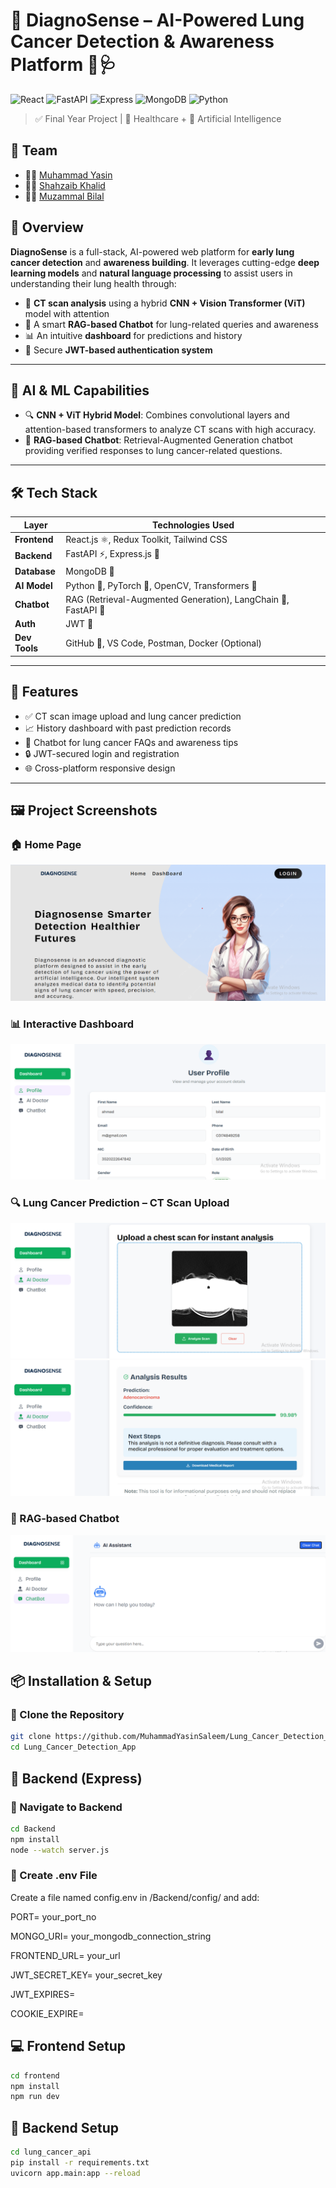 # 🎉 DiagnoSense – AI-Powered Lung Cancer Detection & Awareness Platform 🧠🩺

![React](https://img.shields.io/badge/Frontend-React.js-61DAFB?logo=react)
![FastAPI](https://img.shields.io/badge/Backend-FastAPI-009688?logo=fastapi)
![Express](https://img.shields.io/badge/API-Express.js-000000?logo=express)
![MongoDB](https://img.shields.io/badge/Database-MongoDB-47A248?logo=mongodb)
![Python](https://img.shields.io/badge/AI-Python-3776AB?logo=python)

> ✅ Final Year Project | 🏥 Healthcare + 🧠 Artificial Intelligence

## 👥 Team

- 👨‍💻 [Muhammad Yasin](https://github.com/MuhammadYasinSaleem)
- 👨‍💻 [Shahzaib Khalid](https://github.com/M-Shahzaib-Khalid)
- 👨‍💻 [Muzammal Bilal](https://github.com/MuzammalBilal)



## 🚀 Overview

**DiagnoSense** is a full-stack, AI-powered web platform for **early lung cancer detection** and **awareness building**. It leverages cutting-edge **deep learning models** and **natural language processing** to assist users in understanding their lung health through:

- 📸 **CT scan analysis** using a hybrid **CNN + Vision Transformer (ViT)** model with attention
- 🤖 A smart **RAG-based Chatbot** for lung-related queries and awareness
- 📊 An intuitive **dashboard** for predictions and history
- 🔐 Secure **JWT-based authentication system**

---

## 🧠 AI & ML Capabilities

- 🔍 **CNN + ViT Hybrid Model**: Combines convolutional layers and attention-based transformers to analyze CT scans with high accuracy.
- 💬 **RAG-based Chatbot**: Retrieval-Augmented Generation chatbot providing verified responses to lung cancer-related questions.

---

## 🛠️ Tech Stack

| Layer         | Technologies Used                                              |
| ------------- | -------------------------------------------------------------- |
| **Frontend**  | React.js ⚛️, Redux Toolkit, Tailwind CSS                       |
| **Backend**   | FastAPI ⚡, Express.js 🚀                                       |
| **Database**  | MongoDB 🍃                                                     |
| **AI Model**  | Python 🐍, PyTorch 🧠, OpenCV, Transformers 🔎                 |
| **Chatbot**   | RAG (Retrieval-Augmented Generation), LangChain 🧠, FastAPI 🤖 |
| **Auth**      | JWT 🔐                                                         |
| **Dev Tools** | GitHub 🐙, VS Code, Postman, Docker (Optional)                 |


---

## 🧩 Features

- ✅ CT scan image upload and lung cancer prediction
- 📈 History dashboard with past prediction records
- 🤖 Chatbot for lung cancer FAQs and awareness tips
- 🔒 JWT-secured login and registration
- 🌐 Cross-platform responsive design

---


## 🖼️ Project Screenshots

### 🏠 Home Page
![Home Page](/home.png)

### 📊 Interactive Dashboard
![Dashboard](/profile.png)

### 🔍 Lung Cancer Prediction – CT Scan Upload
![Image Upload Section](/AI_Doctor.png)
![CT Scan Prediction](/result.png)

### 🤖 RAG-based Chatbot
![Chatbot](/chatbot.png)


## 📦 Installation & Setup

### 📁 Clone the Repository

```bash
git clone https://github.com/MuhammadYasinSaleem/Lung_Cancer_Detection_App.git
cd Lung_Cancer_Detection_App
```

## 🧪 Backend (Express)

### 🚀 Navigate to Backend

```bash
cd Backend
npm install
node --watch server.js
```
### 🔐 Create .env File

Create a file named config.env in /Backend/config/ and add:

PORT= your_port_no

MONGO_URI= your_mongodb_connection_string

FRONTEND_URL= your_url

JWT_SECRET_KEY= your_secret_key

JWT_EXPIRES=

COOKIE_EXPIRE=


## 💻 Frontend Setup

```bash
cd frontend
npm install
npm run dev
```

## 🧪 Backend Setup

```bash
cd lung_cancer_api
pip install -r requirements.txt
uvicorn app.main:app --reload
```
